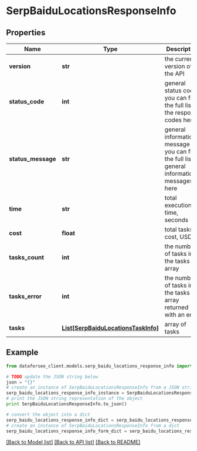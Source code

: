 # SerpBaiduLocationsResponseInfo


## Properties

Name | Type | Description | Notes
------------ | ------------- | ------------- | -------------
**version** | **str** | the current version of the API | [optional] 
**status_code** | **int** | general status code you can find the full list of the response codes here | [optional] 
**status_message** | **str** | general informational message you can find the full list of general informational messages here | [optional] 
**time** | **str** | total execution time, seconds | [optional] 
**cost** | **float** | total tasks cost, USD | [optional] 
**tasks_count** | **int** | the number of tasks in the tasks array | [optional] 
**tasks_error** | **int** | the number of tasks in the tasks array returned with an error | [optional] 
**tasks** | [**List[SerpBaiduLocationsTaskInfo]**](SerpBaiduLocationsTaskInfo.md) | array of tasks | [optional] 

## Example

```python
from dataforseo_client.models.serp_baidu_locations_response_info import SerpBaiduLocationsResponseInfo

# TODO update the JSON string below
json = "{}"
# create an instance of SerpBaiduLocationsResponseInfo from a JSON string
serp_baidu_locations_response_info_instance = SerpBaiduLocationsResponseInfo.from_json(json)
# print the JSON string representation of the object
print SerpBaiduLocationsResponseInfo.to_json()

# convert the object into a dict
serp_baidu_locations_response_info_dict = serp_baidu_locations_response_info_instance.to_dict()
# create an instance of SerpBaiduLocationsResponseInfo from a dict
serp_baidu_locations_response_info_form_dict = serp_baidu_locations_response_info.from_dict(serp_baidu_locations_response_info_dict)
```
[[Back to Model list]](../README.md#documentation-for-models) [[Back to API list]](../README.md#documentation-for-api-endpoints) [[Back to README]](../README.md)


